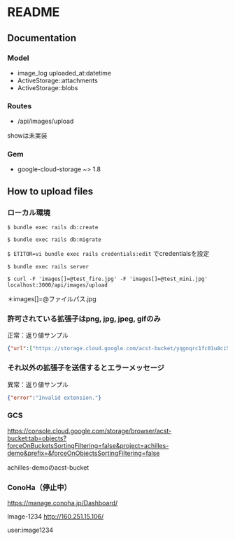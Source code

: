 # README

## Documentation

### Model

- image_log uploaded_at:datetime
- ActiveStorage::attachments
- ActiveStorage::blobs

### Routes

- /api/images/upload

showは未実装

### Gem

- google-cloud-storage ~> 1.8

## How to upload files

### ローカル環境

`$ bundle exec rails db:create`

`$ bundle exec rails db:migrate`

`$ ETITOR=vi bundle exec rails credentials:edit`
でcredentialsを設定

`$ bundle exec rails server`

`$ curl -F 'images[]=@test_fire.jpg' -F 'images[]=@test_mini.jpg' localhost:3000/api/images/upload`

＊images[]=@ファイルパス.jpg

### 許可されている拡張子はpng, jpg, jpeg, gifのみ

正常：返り値サンプル

~~~ json
{"url":["https://storage.cloud.google.com/acst-bucket/yqgnqrc1fc01u8ci5bkmkk14dlmd","https://storage.cloud.google.com/acst-bucket/16t2an2vaponp8bnl0146czwjpo5"]}
~~~

### それ以外の拡張子を送信するとエラーメッセージ

異常：返り値サンプル

~~~ json
{"error":"Invalid extension."}
~~~

### GCS

<https://console.cloud.google.com/storage/browser/acst-bucket;tab=objects?forceOnBucketsSortingFiltering=false&project=achilles-demo&prefix=&forceOnObjectsSortingFiltering=false>

achilles-demoのacst-bucket

### ConoHa（停止中）

<https://manage.conoha.jp/Dashboard/>

Image-1234 <http://160.251.15.106/>

user:image1234
